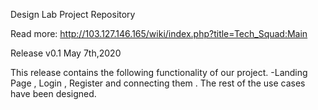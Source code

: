 ﻿Design Lab Project Repository



Read more: http://103.127.146.165/wiki/index.php?title=Tech_Squad:Main

Release v0.1 May 7th,2020

This release contains the following functionality of our project. -Landing Page , Login , Register and connecting them .
The rest of the use cases have been designed.
